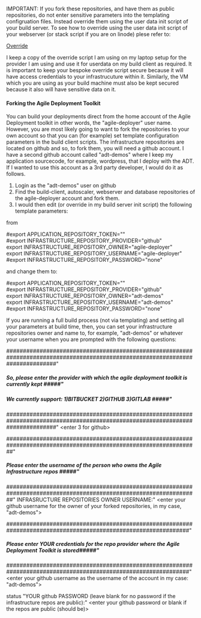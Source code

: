 IMPORTANT: If you fork these repositories, and have them as public repositories, do not enter sensitive parameters into the templating configruation files. Instead override them using the user data init script of your build server. To see how to override using the user data init script of your webserver (or stack script if you are on linode) plese refer to:


[Override](https://github.com/agile-deployer/agile-infrastructure-build-client-scripts/blob/master/templatedconfigurations/templateoverrides.md)

I keep a copy of the override script I am using on my laptop setup for the provider I am using and use it for userdata on my build client as required. It is important to keep your bespoke override script secure because it will have access credentials to your infrastrucuture within it. Similarly, the VM which you are using as your build machine must also be kept secured because it also will have sensitive data on it. 

#### Forking the Agile Deployment Toolkit

You can build your deployments direct from the home account of the Agile Deployment toolkit in other words, the "agile-deployer" user name.
However, you are most likely going to want to fork the repositories to your own account so that you can (for example) set template configuration parameters in the build client scripts.
The infrastructure repositories are located on github and so, to fork them, you will need a github account. I have a second github account called "adt-demos" where I keep my application sourcecode, for example, wordpress, that I deploy with the ADT. If I wanted to use this account as a 3rd party developer, I would do it as follows.

1. Login as the "adt-demos" user on github
2. Find the build-client, autoscaler, webserver and database repositories of the agile-deployer account and fork them.
3. I would then edit (or override in my build server init script) the following template parameters:

from

#export APPLICATION_REPOSITORY_TOKEN=""  
#export INFRASTRUCTURE_REPOSITORY_PROVIDER="github"  
export INFRASTRUCTURE_REPOSITORY_OWNER="agile-deployer"  
export INFRASTRUCTURE_REPOSITORY_USERNAME="agile-deployer"  
#export INFRASTRUCTURE_REPOSITORY_PASSWORD="none"  

and change them to:

#export APPLICATION_REPOSITORY_TOKEN=""  
#export INFRASTRUCTURE_REPOSITORY_PROVIDER="github"  
export INFRASTRUCTURE_REPOSITORY_OWNER="adt-demos"  
export INFRASTRUCTURE_REPOSITORY_USERNAME="adt-demos"  
#export INFRASTRUCTURE_REPOSITORY_PASSWORD="none"  

If you are running a full build process (not via templating) and setting all your parameters at build time, then, you can set your infrastructure repositories owner and name to, for example, "adt-demos" or whatever your username when you are prompted with the following questions:

###############################################################################################################################"
##### So, please enter the provider with which the agile deployment toolkit is currently kept                             #####"
##### We currently support: 1)BITBUCKET 2)GITHUB 3)GITLAB                                                                 #####"
###############################################################################################################################"
<enter 3 for github>

##################################################################################################################"
##### Please enter the username of the person who owns the Agile Infrastructure repos                        #####"
##################################################################################################################"
INFRASRUCTURE REPOSITORIES OWNER USERNAME:"
<enter your github username for the owner of your forked repositories, in my case, "adt-demos">


###############################################################################################################"
##### Please enter **YOUR** credentials for the repo provider where the Agile Deployment Toolkit is stored#####"
###############################################################################################################"
<enter your github username as the username of the account in my case: "adt-demos"> 
 
status "YOUR github PASSWORD (leave blank for no password if the infrastructure repos are public):"
<enter your github password or blank if the repos are public (should be)>

